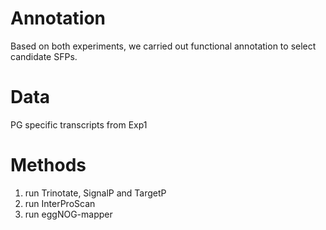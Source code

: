 # Annotation
Based on both experiments, we carried out functional annotation to select candidate SFPs. 

# Data
PG specific transcripts from Exp1 

# Methods 
1. run Trinotate, SignalP and TargetP
2. run InterProScan
3. run eggNOG-mapper

    
